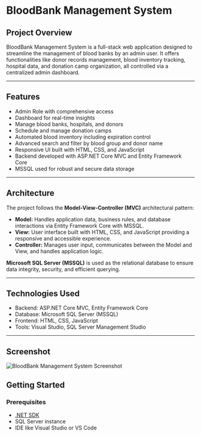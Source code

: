 # BloodBank Management System

## Project Overview

BloodBank Management System is a full-stack web application designed to streamline the management of blood banks by an admin user. It offers functionalities like donor records management, blood inventory tracking, hospital data, and donation camp organization, all controlled via a centralized admin dashboard.

---

## Features

- Admin Role with comprehensive access
- Dashboard for real-time insights
- Manage blood banks, hospitals, and donors
- Schedule and manage donation camps
- Automated blood inventory including expiration control
- Advanced search and filter by blood group and donor name
- Responsive UI built with HTML, CSS, and JavaScript
- Backend developed with ASP.NET Core MVC and Entity Framework Core
- MSSQL used for robust and secure data storage

---

## Architecture

The project follows the **Model-View-Controller (MVC)** architectural pattern:

- **Model:** Handles application data, business rules, and database interactions via Entity Framework Core with MSSQL.
- **View:** User interface built with HTML, CSS, and JavaScript providing a responsive and accessible experience.
- **Controller:** Manages user input, communicates between the Model and View, and handles application logic.

**Microsoft SQL Server (MSSQL)** is used as the relational database to ensure data integrity, security, and efficient querying.

---

## Technologies Used

- Backend: ASP.NET Core MVC, Entity Framework Core  
- Database: Microsoft SQL Server (MSSQL)  
- Frontend: HTML, CSS, JavaScript  
- Tools: Visual Studio, SQL Server Management Studio  

---

## Screenshot

![BloodBank Management System Screenshot](assets/screenshot.png)

## Getting Started

### Prerequisites

- [.NET SDK](https://dotnet.microsoft.com/download)
- SQL Server instance
- IDE like Visual Studio or VS Code

